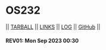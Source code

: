 # OS232

|| [TARBALL](https://os.vlsm.org/Log/Revaldyhfz.tar.bz2.txt) || [LINKS](links.md) || [LOG](TXT/mylog.txt) || [GitHub](https://github.com/Revaldyhfz/os232) ||

#### REV01: Mon Sep 2023 00:30
